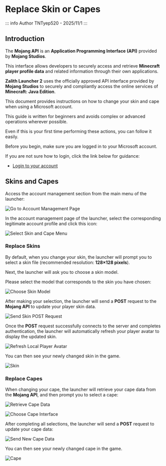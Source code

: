 # Replace Skin or Capes

::: info Author
TNTyep520 - 2025/11/1
:::

## Introduction

The **Mojang API** is an **Application Programming Interface (API)** provided by **Mojang Studios**.

This interface allows developers to securely access and retrieve **Minecraft player profile data** and related information through their own applications.

**Zalith Launcher 2** uses the officially approved API interface provided by **Mojang Studios** to securely and compliantly access the online services of **Minecraft: Java Edition**.

This document provides instructions on how to change your skin and cape when using a Microsoft account.

This guide is written for beginners and avoids complex or advanced operations wherever possible.

Even if this is your first time performing these actions, you can follow it easily.

Before you begin, make sure you are logged in to your Microsoft account.

If you are not sure how to login, click the link below for guidance:

- [Login to your account](/en/docs/help/account.md)

## Skins and Capes

Access the account management section from the main menu of the launcher:

![Go to Account Management Page](/en/docs/account/to_account.jpg)

In the account management page of the launcher, select the corresponding legitimate account profile and click this icon:

![Select Skin and Cape Menu](/en/docs/account/microsoft/choose_skin_capes.jpg)

### Replace Skins

By default, when you change your skin, the launcher will prompt you to select a skin file (recommended resolution: **128×128 pixels**).

Next, the launcher will ask you to choose a skin model.

Please select the model that corresponds to the skin you have chosen:

![Choose Skin Model](/en/docs/account/microsoft/choose_skin_model.jpg)

After making your selection, the launcher will send a **POST** request to the **Mojang API** to update your player skin data.

![Send Skin POST Request](/en/docs/account/microsoft/post_new_skin.jpg)

Once the **POST** request successfully connects to the server and completes authentication, the launcher will automatically refresh your player avatar to display the updated skin.

![Refresh Local Player Avatar](/en/docs/account/microsoft/load_new_skin.jpg)

You can then see your newly changed skin in the game.

![Skin](/en/docs/account/microsoft/game_new_skin.jpg)

### Replace Capes

When changing your cape, the launcher will retrieve your cape data from the **Mojang API**, and then prompt you to select a cape:

![Retrieve Cape Data](/en/docs/account/microsoft/get_capes.jpg)

![Choose Cape Interface](/en/docs/account/microsoft/choose_capes.jpg)

After completing all selections, the launcher will send a **POST** request to update your cape data:

![Send New Cape Data](/en/docs/account/microsoft/post_new_capes.jpg)

You can then see your newly changed cape in the game.

![Cape](/en/docs/account/microsoft/game_new_capes.jpg)
